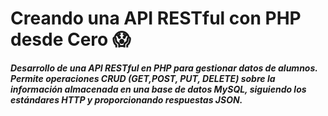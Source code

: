 # Creando una API RESTful con PHP desde Cero 😱

##### Desarrollo de una API RESTful en PHP para gestionar datos de alumnos. Permite operaciones CRUD (GET,POST, PUT, DELETE) sobre la información almacenada en una base de datos MySQL, siguiendo los estándares HTTP y proporcionando respuestas JSON.
